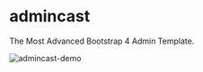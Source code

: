 # admincast
The Most Advanced Bootstrap 4 Admin Template.

![admincast-demo](https://user-images.githubusercontent.com/32571808/34939364-f1391a28-fa04-11e7-8875-f208e2044d5f.jpg)
